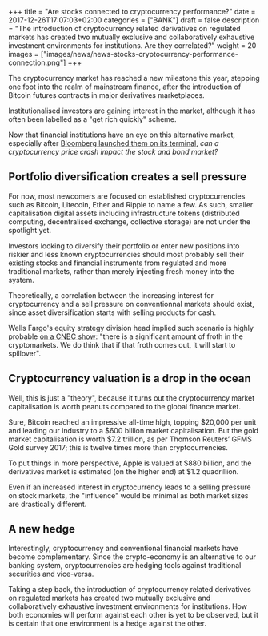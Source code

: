 +++
title = "Are stocks connected to cryptocurrency performance?"
date = 2017-12-26T17:07:03+02:00
categories = ["BANK"]
draft = false
description = "The introduction of cryptocurrency related derivatives on regulated markets has created two mutually exclusive and collaboratively exhaustive investment environments for institutions. Are they correlated?"
weight = 20
images = ["images/news/news-stocks-cryptocurrency-performance-connection.png"]
+++

The cryptocurrency market has reached a new milestone this year, stepping one foot into the realm of mainstream finance, after the introduction of Bitcoin futures contracts in major derivatives marketplaces.

Institutionalised investors are gaining interest in the market, although it has often been labelled as a "get rich quickly" scheme.  

Now that financial institutions have an eye on this alternative market, especially after <a href= http://fortune.com/2017/12/14/bloomberg-ethereum/ target=_blank>Bloomberg launched them on its terminal</a>, *can a cryptocurrency price crash impact the stock and bond market?*

## Portfolio diversification creates a sell pressure

For now, most newcomers are focused on established cryptocurrencies such as Bitcoin, Litecoin, Ether and Ripple to name a few. As such, smaller capitalisation digital assets including infrastructure tokens (distributed computing, decentralised exchange, collective storage) are not under the spotlight yet.

Investors looking to diversify their portfolio or enter new positions into riskier and less known cryptocurrencies should most probably sell their existing stocks and financial instruments from regulated and more traditional markets, rather than merely injecting fresh money into the system.

Theoretically, a correlation between the increasing interest for cryptocurrency and a sell pressure on conventionnal markets should exist, since asset diversification starts with selling products for cash.

Wells Fargo's equity strategy division head implied such scenario is highly probable <a href=https://www.cnbc.com/2017/12/23/a-bitcoin-implosion-could-spill-over-into-stocks-warns-wells-fargo.html target=_blank>on a CNBC show</a>: "there is a significant amount of froth in the cryptomarkets. We do think that if that froth comes out, it will start to spillover".

## Cryptocurrency valuation is a drop in the ocean

Well, this is just a "theory", because it turns out the cryptocurrency market capitalisation is worth peanuts compared to the global finance market.

Sure, Bitcoin reached an impressive all-time high, topping $20,000 per unit and leading our industry to a $600 billion market capitalisation. But the gold market capitalisation is worth $7.2 trillion, as per Thomson Reuters’ GFMS Gold survey 2017; this is twelve times more than cryptocurrencies.

To put things in more perspective, Apple is valued at $880 billion, and the derivatives market is estimated (on the higher end) at $1.2 quadrillion.

Even if an increased interest in cryptocurrency leads to a selling pressure on stock markets, the "influence" would be minimal as both market sizes are drastically different.

## A new hedge

Interestingly, cryptocurrency and conventional financial markets have become complementary. Since the crypto-economy is an alternative to our banking system, cryptocurrencies are hedging tools against traditional securities and vice-versa.

Taking a step back, the introduction of cryptocurrency related derivatives on regulated markets has created two mutually exclusive and collaboratively exhaustive investment environments for institutions. How both economies will perform against each other is yet to be observed, but it is certain that one environment is a hedge against the other.


